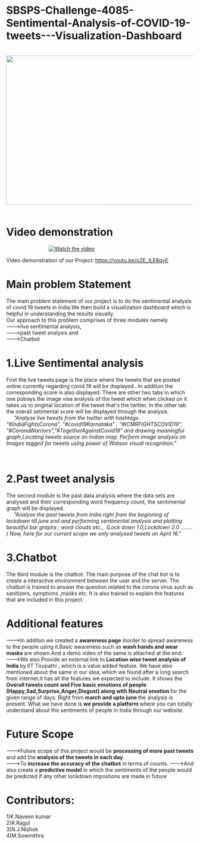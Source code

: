 # SBSPS-Challenge-4085-Sentimental-Analysis-of-COVID-19-tweets---Visualization-Dashboard

&nbsp;&nbsp;&nbsp;&nbsp;&nbsp;&nbsp;&nbsp;&nbsp;&nbsp;&nbsp;&nbsp;&nbsp;&nbsp;&nbsp;&nbsp;&nbsp;&nbsp;&nbsp;&nbsp;&nbsp;&nbsp;&nbsp;&nbsp;&nbsp;
&nbsp;&nbsp;&nbsp;&nbsp;<img src="Home page.bmp" width="800" height="400">
<br>
<a href="https://node-red-cgbhd.eu-gb.mybluemix.net/" style="color:#FFFFFF;"><strong>click here: ->Home page our project</strong></a> 
# Video demonstration

&nbsp;&nbsp;&nbsp;&nbsp;&nbsp;&nbsp;&nbsp;&nbsp;&nbsp;&nbsp;&nbsp;&nbsp;&nbsp;&nbsp;&nbsp;&nbsp;&nbsp;&nbsp;&nbsp;&nbsp;&nbsp;&nbsp;&nbsp;&nbsp;
&nbsp;&nbsp;&nbsp;&nbsp;[![Watch the video](https://img.youtube.com/vi/o2E_ILE8qyE/0.jpg)](https://youtu.be/o2E_ILE8qyE)
 
Video demonstration of our Project:
https://youtu.be/o2E_ILE8qyE

# Main problem Statement
The main problem statement of our project is to do the sentimental analysis of covid 19 tweets in India.We then build a visualization dashboard which is helpful in understanding the results visually.  
Our approach to this problem comprises of three modules namely <br>
--->live sentimental analysis,<br> 
--->past tweet analysis and<br>
--->Chatbot 


# 1.Live Sentimental analysis
First the live tweets page is the place where the tweets that are posted online currently regarding covid 19 will be  displayed . In addition the corresponding score is also displayed. There are other two tabs in which one potrays the image vise analysis of the tweet which when clicked on it takes us to original location of the tweet that's the twitter. In the other tab the overall setimental score will be displayed through the analysis. <br>
&nbsp;&nbsp;&nbsp;&nbsp;&nbsp;<i>"Analyse live tweets from the twitter with hashtags "#IndiaFightsCorona", "#covid19Karnataka" , "#ICMRFIGHTSCOVID19", "#CoronaWarriors","#TogetherAgainstCovid19" and drawing meaningful graph,Locating tweets source on Indian map, Perform image analysis on Images tagged for tweets using power of Watson visual recognition."</i>

<br>

# 2.Past tweet analysis
The second module is the past data analysis where the data sets are analysed and their corresponding word frequency count, the sentimental graph will be displayed. <br>
&nbsp;&nbsp;&nbsp;&nbsp;&nbsp;<i>"Analyse the past tweets from India right from the beginning of lockdown till june end and performing sentimental analysis and plotting beautiful bar graphs , word clouds etc.,. (Lock down 1.0,Lockdown 2.0 …….. ) Now, here for our current scope we only analysed tweets on April 16."</i>
<br>

# 3.Chatbot
The third module is the chatbot. The main purpose of the chat bot is to create a interactive environment between the user and the server. The chatbot is trained to answer the question related to the corona virus such as sanitizers, symptoms ,masks etc. It is also trained to explain the features that are included in this project. 
<br>

# Additional features

--->In additon we created a <b> awareness page</b> inorder to spread awareness to the people using it.Basic awareness such as <b> wash hands and wear masks </b>are shown.And a demo video of the same is attached at the end.<br>
--->We also Provide an external link to <b>Location wise tweet analysis of India </b> by IIT Tirupathi , which is a value added feature. We have also mentioned about the same in our idea, which we found after a long search from internet.It has all the features we expected to include. It shows the <b>Overall tweets count and Five basic emotions of people
(Happy,Sad,Surprise,Anger,Disgust) along with Neutral emotion </b> for the given range of days. Right from <b>march and upto june </b> the analysis is present. What we have done is <b>we provide a platform </b> where you can totally understand about the sentiments of people in India through our website.

# Future Scope

--->Future scope of this project would be <b>processing of more past tweets</b> and add the <b>analysis of the tweets in each day</b>. <br>
--->To <b>increase the accuracy of the chatbot</b> in terms of counts. 
--->And also create a <b>predictive model</b> in which the sentiments of the people would be predicted if any other lockdown impostions are made in future


# Contributors:

1)K.Naveen kumar<br>
2)R.Ragul<br>
3)N.J.Nishok<br>
4)M.Sowmithra


